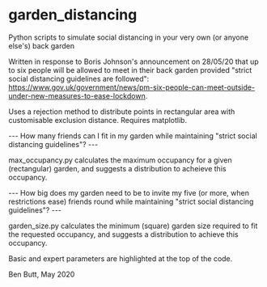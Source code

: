 # garden_distancing
Python scripts to simulate social distancing in your very own (or anyone else's) back garden

Written in response to Boris Johnson's announcement on 28/05/20 that up to six people will be allowed to meet in their back garden provided "strict social distancing guidelines are followed": https://www.gov.uk/government/news/pm-six-people-can-meet-outside-under-new-measures-to-ease-lockdown.

Uses a rejection method to distribute points in rectangular area with customisable exclusion distance. Requires matplotlib.

--- How many friends can I fit in my garden while maintaining "strict social distancing guidelines"? ---

max_occupancy.py calculates the maximum occupancy for a given (rectangular) garden, and suggests a distribution to acheieve this occupancy.

--- How big does my garden need to be to invite my five (or more, when restrictions ease) friends round while maintaining "strict social distancing guidelines"? ---

garden_size.py calculates the minimum (square) garden size required to fit the requested occupancy, and suggests a distribution to achieve this occupancy.


Basic and expert parameters are highlighted at the top of the code.

Ben Butt, May 2020
